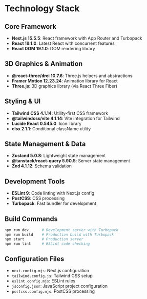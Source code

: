 # Technology Stack

## Core Framework
- **Next.js 15.5.5**: React framework with App Router and Turbopack
- **React 19.1.0**: Latest React with concurrent features
- **React DOM 19.1.0**: DOM rendering library

## 3D Graphics & Animation
- **@react-three/drei 10.7.6**: Three.js helpers and abstractions
- **Framer Motion 12.23.24**: Animation library for React
- **Three.js**: 3D graphics library (via React Three Fiber)

## Styling & UI
- **Tailwind CSS 4.1.14**: Utility-first CSS framework
- **@tailwindcss/vite 4.1.14**: Vite integration for Tailwind
- **Lucide React 0.545.0**: Icon library
- **clsx 2.1.1**: Conditional className utility

## State Management & Data
- **Zustand 5.0.8**: Lightweight state management
- **@tanstack/react-query 5.90.5**: Server state management
- **Zod 4.1.12**: Schema validation

## Development Tools
- **ESLint 9**: Code linting with Next.js config
- **PostCSS**: CSS processing
- **Turbopack**: Fast bundler for development

## Build Commands
```bash
npm run dev      # Development server with Turbopack
npm run build    # Production build with Turbopack  
npm start        # Production server
npm run lint     # ESLint code checking
```

## Configuration Files
- `next.config.mjs`: Next.js configuration
- `tailwind.config.js`: Tailwind CSS setup
- `eslint.config.mjs`: ESLint rules
- `jsconfig.json`: JavaScript project configuration
- `postcss.config.mjs`: PostCSS processing